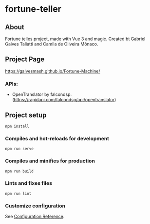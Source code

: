 # fortune-teller

## About
Fortune telles project, made with Vue 3 and magic.
Created bt Gabriel Galves Taliatti and Camila de Oliveira Mônaco.

## Project Page
https://galvesmash.github.io/Fortune-Machine/

### APIs:
- OpenTranslator by falcondsp. (https://rapidapi.com/falcondsp/api/opentranslator)

## Project setup
```
npm install
```

### Compiles and hot-reloads for development
```
npm run serve
```

### Compiles and minifies for production
```
npm run build
```

### Lints and fixes files
```
npm run lint
```

### Customize configuration
See [Configuration Reference](https://cli.vuejs.org/config/).
